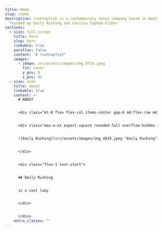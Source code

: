 ```yaml
---
title: Home
slug: index
description: rushtopfish is a contemporary dance company based in Austin, Texas
  founded by Emily Rushing and Carissa Topham-Fisher
sections:
  - size: full_screen
    title: hero
    slug: hero
    linkable: true
    parallax: false
    content: "# rushtopfish"
    images:
      - image: src/assets/images/img_9716.jpeg
        fit: cover
        y_pos: 0
        x_pos: 43
  - size: auto
    title: about
    linkable: true
    content: >-
      # ABOUT


      <div class="mt-8 flex flex-col items-center gap-6 md:flex-row md:items-start">


      <div class="max-w-xs aspect-square rounded-full overflow-hidden flex-1 ring-8 ring-gray-300">


      ![Emily Rushing](src/assets/images/img_4819.jpeg "Emily Rushing")


      </div>


      <div class="flex-1 text-start">


      ## Emily Rushing


      is a cool lady


      </div>


      </div>
    extra_classes: ""
---
```

